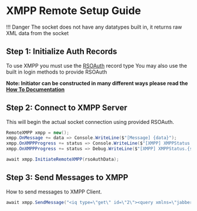 # XMPP Remote Setup Guide

!!! Danger 
	The socket does not have any datatypes built in, it returns raw XML data from the socket

## Step 1: Initialize Auth Records

To use XMPP you must use the [RSOAuth](https://irisapp.ca/RadiantConnect/DataTypes/Authentication/RIot%20Sign%20On/) record type
You may also use the built in login methods to provide RSOAuth

**Note: Initiator can be constructed in many different ways please read the [How To Documentation](https://irisapp.ca/RadiantConnect/Extra%20Data%20%26%20How%20To/How%20To/)**


## Step 2: Connect to XMPP Server

This will begin the actual socket connection using provided RSOAuth.

```csharp
RemoteXMPP xmpp = new();
xmpp.OnMessage += data => Console.WriteLine($"[Message] {data}");
xmpp.OnXMPPProgress += status => Console.WriteLine($"[XMPP] XMPPStatus.{status}");
xmpp.OnXMPPProgress += status => Debug.WriteLine($"[XMPP] XMPPStatus.{status}");

await xmpp.InitiateRemoteXMPP(rsoAuthData);
```

## Step 3: Send Messages to XMPP

How to send messages to XMPP Client.

```csharp
await xmpp.SendMessage("<iq type=\"get\" id=\"2\"><query xmlns=\"jabber:iq:riotgames:roster\" last_state=\"true\" /></iq>");
```